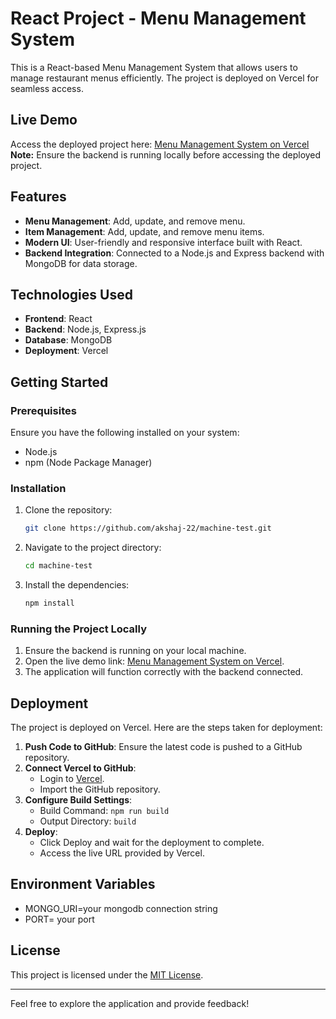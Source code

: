 # React Project - Menu Management System

This is a React-based Menu Management System that allows users to manage restaurant menus efficiently. The project is deployed on Vercel for seamless access.

## Live Demo
Access the deployed project here: [Menu Management System on Vercel](https://machine-test-ivory.vercel.app/)
**Note:** Ensure the backend is running locally before accessing the deployed project.
## Features
- **Menu Management**: Add, update, and remove menu.
- **Item Management**: Add, update, and remove menu items.
- **Modern UI**: User-friendly and responsive interface built with React.
- **Backend Integration**: Connected to a Node.js and Express backend with MongoDB for data storage.

## Technologies Used
- **Frontend**: React 
- **Backend**: Node.js, Express.js
- **Database**: MongoDB
- **Deployment**: Vercel

## Getting Started

### Prerequisites
Ensure you have the following installed on your system:
- Node.js
- npm (Node Package Manager)

### Installation
1. Clone the repository:
   ```bash
   git clone https://github.com/akshaj-22/machine-test.git
   ```
2. Navigate to the project directory:
   ```bash
   cd machine-test
   ```
3. Install the dependencies:
   ```bash
   npm install
   ```

### Running the Project Locally
1. Ensure the backend is running on your local machine.
2. Open the live demo link: [Menu Management System on Vercel](https://machine-test-ivory.vercel.app/).
3. The application will function correctly with the backend connected.

## Deployment
The project is deployed on Vercel. Here are the steps taken for deployment:

1. **Push Code to GitHub**: Ensure the latest code is pushed to a GitHub repository.
2. **Connect Vercel to GitHub**:
   - Login to [Vercel](https://vercel.com/).
   - Import the GitHub repository.
3. **Configure Build Settings**:
   - Build Command: `npm run build`
   - Output Directory: `build`
4. **Deploy**:
   - Click Deploy and wait for the deployment to complete.
   - Access the live URL provided by Vercel.

## Environment Variables
   - MONGO_URI=your mongodb connection string
   - PORT= your port



## License
This project is licensed under the [MIT License](LICENSE).

---

Feel free to explore the application and provide feedback!
